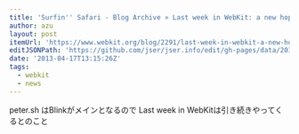 ```yaml
---
title: 'Surfin'' Safari - Blog Archive » Last week in WebKit: a new hope'
author: azu
layout: post
itemUrl: 'https://www.webkit.org/blog/2291/last-week-in-webkit-a-new-hope/'
editJSONPath: 'https://github.com/jser/jser.info/edit/gh-pages/data/2013/04/index.json'
date: '2013-04-17T13:15:26Z'
tags:
  - webkit
  - news
---
```

peter.sh はBlinkがメインとなるので
Last week in WebKitは引き続きやってくるとのこと
